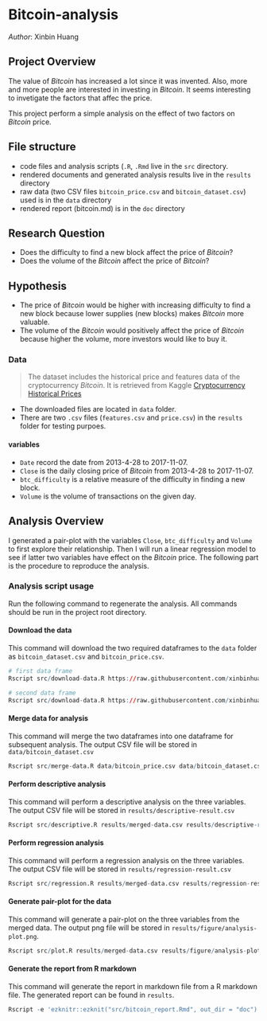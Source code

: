 # Bitcoin-analysis

_Author_: Xinbin Huang

## Project Overview

The value of _Bitcoin_ has increased a lot since it was invented. Also, more and more people are interested in investing in _Bitcoin_. It seems interesting to invetigate the factors that affec the price.

This project perform a simple analysis on the effect of two factors on _Bitcoin_ price.

## File structure

- code files and analysis scripts (`.R`, `.Rmd` live in the `src` directory.
- rendered documents and generated analysis results live in the `results` directory
- raw data (two CSV files `bitcoin_price.csv` and `bitcoin_dataset.csv`) used is in the `data` directory
- rendered report (bitcoin.md) is in the `doc` directory

## Research Question

 - Does the difficulty to find a new block affect the price of _Bitcoin_?
 - Does the volume of the _Bitcoin_ affect the price of _Bitcoin_?

## Hypothesis

- The price of _Bitcoin_ would be higher with increasing difficulty to find a new block because lower supplies (new blocks) makes _Bitcoin_ more valuable.
- The volume of the _Bitcoin_ would positively affect the price of _Bitcoin_ because higher the volume, more investors would like to buy it.

### Data

> The dataset includes the historical price and features data of the cryptocurrency _Bitcoin_. It is retrieved from Kaggle [Cryptocurrency Historical Prices](https://www.kaggle.com/sudalairajkumar/cryptocurrencypricehistory)

- The downloaded files are located in `data` folder.
- There are two `.csv` files (`features.csv` and `price.csv`) in the `results` folder for testing purpoes.

#### variables
- `Date` record the date from 2013-4-28 to 2017-11-07.
- `Close` is the daily closing price of _Bitcoin_ from 2013-4-28 to 2017-11-07.
- `btc_difficulty` is a relative measure of the difficulty in finding a new block.
- `Volume` is the volume of transactions on the given day.

## Analysis Overview

I generated a pair-plot with the variables `Close`, `btc_difficulty` and `Volume` to first explore their relationship. Then I will run a linear regression model to see if latter two variables have effect on the _Bitcoin_ price. The following part is the procedure to reproduce the analysis.

### Analysis script usage

Run the following command to regenerate the analysis. All commands should be run in the project root directory.

#### Download the data
This command will download the two required dataframes to the `data` folder as `bitcoin_dataset.csv` and `bitcoin_price.csv`.
```r
# first data frame
Rscript src/download-data.R https://raw.githubusercontent.com/xinbinhuang/data-bitcoin/master/bitcoin_dataset.csv data/bitcoin_dataset.csv

# second data frame
Rscript src/download-data.R https://raw.githubusercontent.com/xinbinhuang/data-bitcoin/master/bitcoin_price.csv data/bitcoin_price.csv
```

#### Merge data for analysis
This command will merge the two dataframes into one dataframe for subsequent analysis. The output CSV file will be stored in `data/bitcoin_dataset.csv`

```r
Rscript src/merge-data.R data/bitcoin_price.csv data/bitcoin_dataset.csv results/merged-data.csv
```
#### Perform descriptive analysis
This command will perform a descriptive analysis on the three variables. The output CSV file will be stored in `results/descriptive-result.csv`

```r
Rscript src/descriptive.R results/merged-data.csv results/descriptive-result.csv
```

#### Perform regression analysis
This command will perform a regression analysis on the three variables. The output CSV file will be stored in `results/regression-result.csv`

```r
Rscript src/regression.R results/merged-data.csv results/regression-result.csv
```

#### Generate pair-plot for the data
This command will generate a pair-plot on the three variables from the merged data. The output png file will be stored in `results/figure/analysis-plot.png`.

```r
Rscript src/plot.R results/merged-data.csv results/figure/analysis-plot.png
```

#### Generate the report from R markdown
This command will generate the report in markdown file from a R markdown file.
The generated report can be found in `results`.

```r
Rscript -e 'ezknitr::ezknit("src/bitcoin_report.Rmd", out_dir = "doc")'
```
